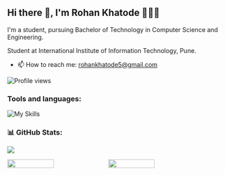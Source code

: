 ## Hi there 👋, I'm Rohan Khatode 👩🏻‍💻
I'm a student, pursuing Bachelor of Technology in Computer Science and Engineering.

Student at International Institute of Information Technology, Pune.

- 📫 How to reach me: rohankhatode5@gmail.com

![Profile views](https://gpvc.arturio.dev/rohankhatode)  



<h3 align="left">Tools and languages: </h3>

![My Skills](https://skillicons.dev/icons?i=c,cpp,py,java,php,html,css,js,react,nodejs,express,mongodb,mysql,tensorflow)

### 📊 GitHub Stats:

![](https://github-readme-stats.vercel.app/api/top-langs/?username=rohankhatode&theme=gotham&hide_border=false&include_all_commits=false&count_private=false&layout=compact)

<div style="display: flex; flex-direction: row;">

<img width="46%" src="https://github-readme-stats.vercel.app/api?username=rohankhatode&theme=gotham&hide_border=false&include_all_commits=false&count_private=false" />

<img width="46%" src="https://github-readme-streak-stats.herokuapp.com/?user=rohankhatode&theme=gotham&hide_border=false" />

</div>
